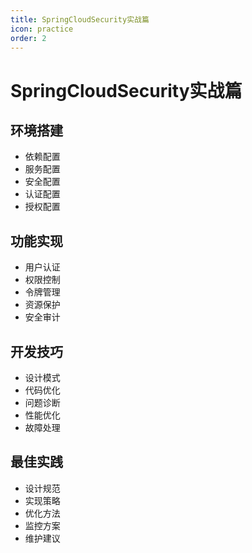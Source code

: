 ```yaml
---
title: SpringCloudSecurity实战篇
icon: practice
order: 2
---
```


# SpringCloudSecurity实战篇

## 环境搭建
- 依赖配置
- 服务配置
- 安全配置
- 认证配置
- 授权配置

## 功能实现
- 用户认证
- 权限控制
- 令牌管理
- 资源保护
- 安全审计

## 开发技巧
- 设计模式
- 代码优化
- 问题诊断
- 性能优化
- 故障处理

## 最佳实践
- 设计规范
- 实现策略
- 优化方法
- 监控方案
- 维护建议
